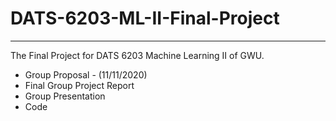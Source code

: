 # DATS-6203-ML-II-Final-Project

---

The Final Project for DATS 6203 Machine Learning II of GWU.

* Group Proposal - (11/11/2020)
* Final Group Project Report
* Group Presentation
* Code
